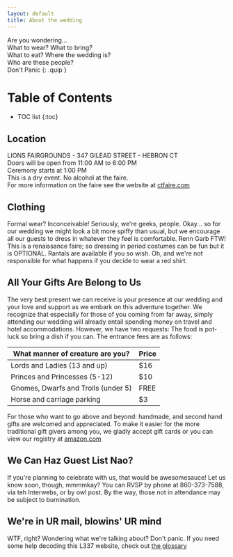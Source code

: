 ```yaml
--- 
layout: default
title: About the wedding
--- 
```

Are you wondering...  
What to wear? What to bring?  
What to eat? Where the wedding is?  
Who are these people?  
Don't Panic
{: .quip }

# Table of Contents

* TOC list
{:toc}

## Location
LIONS FAIRGROUNDS - 347 GILEAD STREET - HEBRON CT  
Doors will be open from 11:00 AM to 6:00 PM  
Ceremony starts at 1:00 PM  
This is a dry event. No alcohol at the faire.  
For more information on the faire see the website at
[ctfaire.com](http://ctfaire.com)

## Clothing
Formal wear? Inconceivable! Seriously, we're geeks, people. Okay... so for our
wedding we might look a bit more spiffy than usual, but we encourage all our
guests to dress in whatever they feel is comfortable. Renn Garb FTW! This is a
renaissance faire; so dressing in period costumes can be fun but it is
OPTIONAL. Rantals are available if you so wish. Oh, and we're not responsible
for what happens if you decide to wear a red shirt.

## All Your Gifts Are Belong to Us
The very best present we can receive is your presence at our wedding and your
love and support as we embark on this adventure together. We recognize that
especially for those of you coming from far away, simply attending our wedding
will already entail spending money on travel and hotel accommodations. However,
we have two requests: The food is pot-luck so bring a dish if you can. The
entrance fees are as follows:

What manner of creature are you?    | Price |
------------------------------------|-------|
Lords and Ladies (13 and up)        | $16   |
Princes and Princesses (5-12)       | $10   |
Gnomes, Dwarfs and Trolls (under 5) | FREE  |
Horse and carriage parking          | $3    |

For those who want to go above and beyond: handmade, and second hand gifts are
welcomed and appreciated. To make it easier for the more traditional gift
givers among you, we gladly accept gift cards or you can view our registry at
[amazon.com](http://amazon.com)

## We Can Haz Guest List Nao?
If you're planning to celebrate with us, that would be awesomesauce! Let us
know soon, though, mmmmkay? You can RVSP by phone at 860-373-7588, via teh
Interwebs, or by owl post. By the way, those not in attendance may be subject
to burnination.

## We're in UR mail, blowins' UR mind
WTF, right? Wondering what we're talking about? Don't panic. If you need some
help decoding this L337 website, check out [the glossary](/glossary.html)

